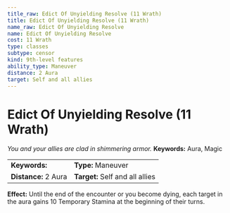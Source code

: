 ```yaml
---
title_raw: Edict Of Unyielding Resolve (11 Wrath)
title: Edict Of Unyielding Resolve (11 Wrath)
name_raw: Edict Of Unyielding Resolve
name: Edict Of Unyielding Resolve
cost: 11 Wrath
type: classes
subtype: censor
kind: 9th-level features
ability_type: Maneuver
distance: 2 Aura
target: Self and all allies
---
```


# Edict Of Unyielding Resolve (11 Wrath)

*You and your allies are clad in shimmering armor.* **Keywords:** Aura, Magic

|                      |                                 |
| :------------------- | :------------------------------ |
| **Keywords:**        | **Type:** Maneuver              |
| **Distance:** 2 Aura | **Target:** Self and all allies |

**Effect:** Until the end of the encounter or you become dying, each target in the aura gains 10 Temporary Stamina at the beginning of their turns.
